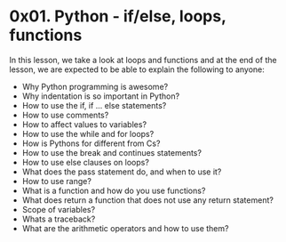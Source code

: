 # 0x01. Python - if/else, loops, functions
In this lesson, we take a look at loops and functions and at the end of the lesson, we are expected to be able to explain the following to anyone:
- Why Python programming is awesome?
- Why indentation is so important in Python?
- How to use the if, if ... else statements?
- How to use comments?
- How to affect values to variables?
- How to use the while and for loops?
- How is Pythons for different from Cs?
- How to use the break and continues statements?
- How to use else clauses on loops?
- What does the pass statement do, and when to use it?
- How to use range?
- What is a function and how do you use functions?
- What does return a function that does not use any return statement?
- Scope of variables?
- Whats a traceback?
- What are the arithmetic operators and how to use them?

